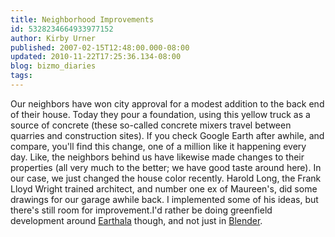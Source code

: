 ```yaml
---
title: Neighborhood Improvements
id: 5328234664933977152
author: Kirby Urner
published: 2007-02-15T12:48:00.000-08:00
updated: 2010-11-22T17:25:36.134-08:00
blog: bizmo_diaries
tags: 
---
```


[](https://blogger.googleusercontent.com/img/b/R29vZ2xl/AVvXsEh1ldXyXEdvzb1-bb9vrd0tH_Ub1DVJR3yFI2oyFFosdFHt6yNLlU56ABHG3xy0139jevwHu9az06X-6iLCVCw8PQQ6HV9eUTvRBYTJtenycigdXgUseoOC2_uJdhQJuJ_2K0Cq/s1600-h/fronthouse.jpg)Our neighbors have won city approval for a modest addition to the back end of their house. Today they pour a foundation, using this yellow truck as a source of concrete (these so-called concrete mixers travel between quarries and construction sites).[](https://blogger.googleusercontent.com/img/b/R29vZ2xl/AVvXsEi5fWev6okVocJeKEv6itwJZQIAn7g1yCO8OFo5xvkOTfi1VD61EIoj2hG47FBlJC3KUT4OJir6TAn59csLiZK_iWEW2IZ9eFGF4wSSspckm_hsw2wKdDqPYitQDptDBsjsD5mf/s1600-h/backyard.jpg) If you check Google Earth after awhile, and compare, you'll find this change, one of a million like it happening every day. Like, the neighbors behind us have likewise made changes to their properties (all very much to the better; we have good taste around here). In our case, we just changed the house color recently. Harold Long, the Frank Lloyd Wright trained architect, and number one ex of Maureen's, did some drawings for our garage awhile back. I implemented some of his ideas, but there's still room for improvement.I'd rather be doing greenfield development around [Earthala](http://controlroom.blogspot.com/2006/08/project-earthala.html) though, and not just in [Blender](http://worldgame.blogspot.com/2007/02/geek-lore.html).